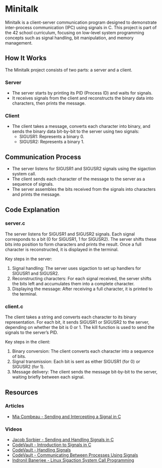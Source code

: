# Minitalk

Minitalk is a client-server communication program designed to demonstrate inter-process communication (IPC) using signals in C. This project is part of the 42 school curriculum, focusing on low-level system programming concepts such as signal handling, bit manipulation, and memory management.

## How It Works

The Minitalk project consists of two parts: a server and a client.

### Server

- The server starts by printing its PID (Process ID) and waits for signals.
- It receives signals from the client and reconstructs the binary data into characters, then prints the message.

### Client

- The client takes a message, converts each character into binary, and sends the binary data bit-by-bit to the server using two signals:
  - SIGUSR1: Represents a binary 0.
  - SIGUSR2: Represents a binary 1.

## Communication Process

- The server listens for SIGUSR1 and SIGUSR2 signals using the sigaction system call.
- The client sends each character of the message to the server as a sequence of signals.
- The server assembles the bits received from the signals into characters and prints the message.

## Code Explanation

### server.c

The server listens for SIGUSR1 and SIGUSR2 signals. Each signal corresponds to a bit (0 for SIGUSR1, 1 for SIGUSR2). The server shifts these bits into position to form characters and prints the result. Once a full character is reconstructed, it is displayed in the terminal.

Key steps in the server:

1. Signal handling: The server uses sigaction to set up handlers for SIGUSR1 and SIGUSR2.
2. Reconstructing characters: For each signal received, the server shifts the bits left and accumulates them into a complete character.
3. Displaying the message: After receiving a full character, it is printed to the terminal.

### client.c

The client takes a string and converts each character to its binary representation. For each bit, it sends SIGUSR1 or SIGUSR2 to the server, depending on whether the bit is 0 or 1. The kill function is used to send the signals to the server’s PID.

Key steps in the client:

1. Binary conversion: The client converts each character into a sequence of bits.
2. Signal transmission: Each bit is sent as either SIGUSR1 (for 0) or SIGUSR2 (for 1).
3. Message delivery: The client sends the message bit-by-bit to the server, waiting briefly between each signal.

## Resources

### Articles
- [Mia Combeau - Sending and Intercepting a Signal in C](https://www.codequoi.com/en/sending-and-intercepting-a-signal-in-c/)

### Videos
- [Jacob Sorbier - Sending and Handling Signals in C](https://www.youtube.com/watch?v=83M5-NPDeWs)
- [CodeVault - Introduction to Signals in C](https://youtu.be/5We_HtLlAbs)
- [CodeVault - Handling Signals](https://www.youtube.com/watch?v=jF-1eFhyz1U)
- [CodeVault - Communicating Between Processes Using Signals](https://www.youtube.com/watch?v=PErrlOx3LYE)
- [Indronil Banerjee - Linux Sigaction System Call Programming](https://www.youtube.com/watch?v=_1TuZUbCnX0)
